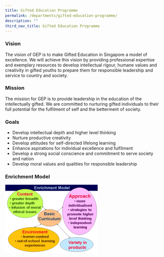 ```yaml
---
title: Gifted Education Programme
permalink: /departments/gifted-education-programme/
description: ""
third_nav_title: Gifted Education Programme
---
```

### Vision

The vision of GEP is to make Gifted Education in Singapore a model of excellence. We will achieve this vision by providing professional expertise and exemplary resources to develop intellectual rigour, humane values and creativity in gifted youths to prepare them for responsible leadership and service to country and society.

### Mission

The mission for GEP is to provide leadership in the education of the intellectually gifted. We are committed to nurturing gifted individuals to their full potential for the fulfilment of self and the betterment of society.

### Goals

*   Develop intellectual depth and higher level thinking
*   Nurture productive creativity
*   Develop attitudes for self-directed lifelong learning
*   Enhance aspirations for individual excellence and fulfilment
*   Develop a strong social conscience and commitment to serve society and nation
*   Develop moral values and qualities for responsible leadership

### Enrichment Model

<img src="/images/rsz_enrichment.png" 
     style="width:60%">